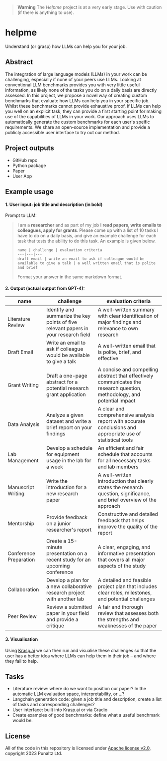 > **Warning**
> The *Helpme* project is at a very early stage. Use with caution (if there is anything to use).


# helpme
Understand (or grasp) how LLMs can help you for your job.

## Abstract

The integration of large language models (LLMs) in your work can be challenging, especially if none of your peers use LLMs. Looking at conventional LLM benchmarks provides you with very little useful information, as likely none of the tasks you do on a daily basis are directly assessed. In this project, we propose a novel way of creating custom benchmarks that evaluate how LLMs can help you in your specific job. Whilst these benchmarks cannot provide exhaustive proof, if LLMs can help you well on an explicit task, they can provide a first starting point for making use of the capabilities of LLMs in your work. Our approach uses LLMs to automatically generate the custom benchmarks for each user's speific requirements. We share an open-source implementation and provide a publicly accessible user interface to try out our method.

## Project outputs

- GitHub repo
- Python package
- Paper
- User App

## Example usage

#### 1. User input: job title and description (in **bold**)

  Prompt to LLM:

  > I am a **researcher** and as part of my job I **read papers, write emails to colleagues, apply for grants**. Please come up with a list of 10 tasks I have to do on a daily basis, and give an example challenge for each task that tests the ability to do this task. An example is given below.
  >
  > ```
  > name | challenge | evaluation criteria
  > ---|---|---
  > draft email | write an email to ask if colleague would be available to give a talk | a well written email that is polite and brief
  > ```
  >
  > Format your answer in the same markdown format.

#### 2. Output (actual output from GPT-4):

  name | challenge | evaluation criteria
  ---|---|---
  Literature Review | Identify and summarize the key points of five relevant papers in your research field | A well-written summary with clear identification of major findings and relevance to own research
  Draft Email | Write an email to ask if colleague would be available to give a talk | A well-written email that is polite, brief, and effective
  Grant Writing | Draft a one-page abstract for a potential research grant application | A concise and compelling abstract that effectively communicates the research question, methodology, and potential impact
  Data Analysis | Analyze a given dataset and write a brief report on your findings | A clear and comprehensive analysis report with accurate conclusions and appropriate use of statistical tools
  Lab Management | Develop a schedule for equipment usage in the lab for a week | An efficient and fair schedule that accounts for all necessary tasks and lab members
  Manuscript Writing | Write the introduction for a new research paper | A well-written introduction that clearly states the research question, significance, and brief overview of the approach
  Mentorship | Provide feedback on a junior researcher's report | Constructive and detailed feedback that helps improve the quality of the report
  Conference Preparation | Create a 15-minute presentation on a recent study for an upcoming conference | A clear, engaging, and informative presentation that covers all major aspects of the study
  Collaboration | Develop a plan for a new collaborative research project with another lab | A detailed and feasible project plan that includes clear roles, milestones, and potential challenges
  Peer Review | Review a submitted paper in your field and provide a critique | A fair and thorough review that assesses both the strengths and weaknesses of the paper

#### 3. Visualisation

Using [Krasp.ai](https://krasp.ai/) we can then run and visualise these challenges so that the user has a better idea where LLMs can help them in their job – and where they fail to help.

## Tasks

- Literature review: where do we want to position our paper? In the automatic LLM evaluation space, interpretability, or ...?
- Langchain generation code: given a job title and description, create a list of tasks and corresponding challenges?
- User interface: built into Krasp.ai or via Gradio
- Create examples of good benchmarks: define what a useful benchmark would be.

## License

All of the code in this repository is licensed under [Apache license v2.0](https://github.com/krasp-ai/helpme/blob/main/LICENSE), copyright 2023 Punaltz Ltd.
